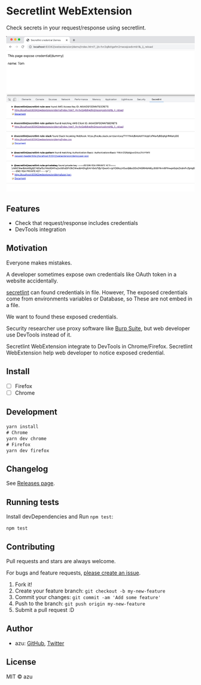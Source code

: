 # Secretlint WebExtension

Check secrets in your request/response using secretlint.

![screenshot](img.png)

## Features

- Check that request/response includes credentials
- DevTools integration

## Motivation

Everyone makes mistakes.

A developer sometimes expose own credentials like OAuth token in a website accidentally.

[secretlint](https://github.com/secretlint/secretlint) can found credentials in file.
However, The exposed credentials come from environments variables or Database, so These are not embed in a file.

We want to found these exposed credentials.

Security researcher use proxy software like [Burp Suite](https://portswigger.net/burp), but web developer use DevTools instead of it.

Secretlint WebExtension integrate to DevTools in Chrome/Firefox.
Secretlint WebExtension help web developer to notice exposed credential.

## Install

- [ ] Firefox
- [ ] Chrome

## Development

    yarn install
    # Chrome
    yarn dev chrome
    # Firefox
    yarn dev firefox

## Changelog

See [Releases page](https://github.com/secretlint/webextension/releases).

## Running tests

Install devDependencies and Run `npm test`:

    npm test

## Contributing

Pull requests and stars are always welcome.

For bugs and feature requests, [please create an issue](https://github.com/secretlint/webextension/issues).

1. Fork it!
2. Create your feature branch: `git checkout -b my-new-feature`
3. Commit your changes: `git commit -am 'Add some feature'`
4. Push to the branch: `git push origin my-new-feature`
5. Submit a pull request :D

## Author

- azu: [GitHub](https://github.com/azu), [Twitter](https://twitter.com/azu_re)

## License

MIT © azu
